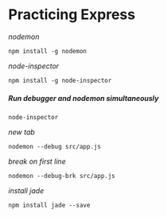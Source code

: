 # Practicing Express


*nodemon*

`npm install -g nodemon`

*node-inspector*

`npm install -g node-inspector`

##### Run debugger and nodemon simultaneously

`node-inspector`

*new tab*

`nodemon --debug src/app.js`

*break on first line*

`nodemon --debug-brk src/app.js`

*install jade*

`npm install jade --save`

